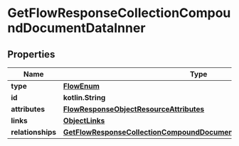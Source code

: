
# GetFlowResponseCollectionCompoundDocumentDataInner

## Properties
| Name | Type | Description | Notes |
| ------------ | ------------- | ------------- | ------------- |
| **type** | [**FlowEnum**](FlowEnum.md) |  |  |
| **id** | **kotlin.String** |  |  |
| **attributes** | [**FlowResponseObjectResourceAttributes**](FlowResponseObjectResourceAttributes.md) |  |  |
| **links** | [**ObjectLinks**](ObjectLinks.md) |  |  |
| **relationships** | [**GetFlowResponseCollectionCompoundDocumentDataInnerAllOfRelationships**](GetFlowResponseCollectionCompoundDocumentDataInnerAllOfRelationships.md) |  |  [optional] |




